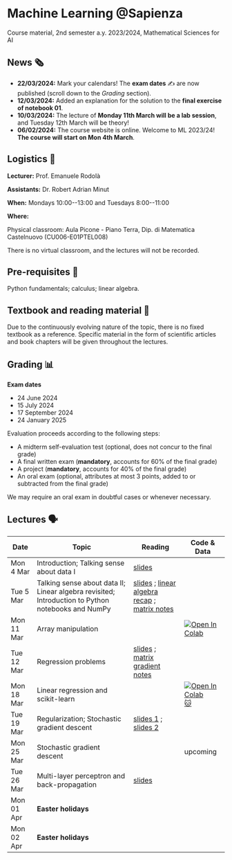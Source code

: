 # Machine Learning @Sapienza

Course material, 2nd semester a.y. 2023/2024, Mathematical Sciences for AI

## News 🗞️
- **22/03/2024:** Mark your calendars! The **exam dates** ✍ are now published (scroll down to the _Grading_ section).
- **12/03/2024:** Added an explanation for the solution to the **final exercise of notebook 01**.
- **10/03/2024:** The lecture of **Monday 11th March will be a lab session**, and Tuesday 12th March will be theory!
- **06/02/2024:** The course website is online. Welcome to ML 2023/24! **The course will start on Mon 4th March**.

## Logistics 🧭

**Lecturer:** Prof. Emanuele Rodolà

**Assistants:** Dr. Robert Adrian Minut

**When:** Mondays 10:00--13:00 and Tuesdays 8:00--11:00

**Where:**

Physical classroom: Aula Picone - Piano Terra, Dip. di Matematica Castelnuovo (CU006-E01PTEL008)

There is no virtual classroom, and the lectures will not be recorded.

## Pre-requisites 🔑

Python fundamentals; calculus; linear algebra.

## Textbook and reading material 📖

Due to the continuously evolving nature of the topic, there is no fixed textbook as a reference. Specific material in the form of scientific articles and book chapters will be given throughout the lectures.

## Grading 📊

**Exam dates**
- 24 June 2024
- 15 July 2024
- 17 September 2024
- 24 January 2025

Evaluation proceeds according to the following steps:

- A midterm self-evaluation test (optional, does not concur to the final grade)
- A final written exam (**mandatory**, accounts for 60% of the final grade)
- A project (**mandatory**, accounts for 40% of the final grade)
- An oral exam (optional, attributes at most 3 points, added to or subtracted from the final grade)

We may require an oral exam in doubtful cases or whenever necessary.

## Lectures 🗣️

**Date** | **Topic** | **Reading** | **Code & Data**
------------ | ------------- | ------------ | ------------
Mon 4 Mar | Introduction; Talking sense about data I | [slides](https://github.com/erodola/ML-s2-2024/raw/main/01_intro/01-intro.pdf) |
Tue 5 Mar | Talking sense about data II; Linear algebra revisited; Introduction to Python notebooks and NumPy | [slides](https://github.com/erodola/ML-s2-2024/raw/main/02_data/02-data.pdf) ; [linear algebra recap](https://github.com/erodola/ML-s2-2024/raw/main/02_data/03-linalg.pdf) ; [matrix notes](https://github.com/erodola/ML-s2-2024/raw/main/02_data/03b-matrix.pdf) |
Mon 11 Mar | Array manipulation | | [![Open In Colab](https://colab.research.google.com/assets/colab-badge.svg)](https://colab.research.google.com/github/erodola/ML-s2-2024/blob/main/labs/01_Array_manipulation.ipynb)
Tue 12 Mar | Regression problems | [slides](https://github.com/erodola/ML-s2-2024/raw/main/03_regression/04-regression.pdf) ; [matrix gradient notes](https://github.com/erodola/ML-s2-2024/raw/main/03_regression/04b-mgradient.pdf) |
Mon 18 Mar | Linear regression and scikit-learn | | [![Open In Colab](https://colab.research.google.com/assets/colab-badge.svg)](https://colab.research.google.com/github/erodola/ML-s2-2024/blob/main/labs/02_Linear_regression.ipynb) [🐱](https://github.com/erodola/ML-s2-2024/raw/main/labs/cat.png)
Tue 19 Mar | Regularization; Stochastic gradient descent | [slides 1](https://github.com/erodola/ML-s2-2024/raw/main/05_regularization/05-regularization.pdf) ; [slides 2](https://github.com/erodola/ML-s2-2024/raw/main/06_sgd/06-sgd.pdf) |
Mon 25 Mar | Stochastic gradient descent |  |  upcoming
Tue 26 Mar | Multi-layer perceptron and back-propagation | [slides](https://github.com/erodola/ML-s2-2024/raw/main/07_mlp/07-mlp.pdf) |
Mon 01 Apr | **Easter holidays** |  |  
Mon 02 Apr | **Easter holidays** |  |  

